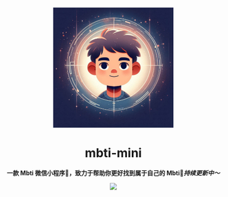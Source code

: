 <p align="center">
    <a href="" target="_blank">
      <img src="./src/assets/images/MbtiBg.jpg" width="280" />
    </a>
</p>
<h1 align="center">mbti-mini</h1>
<p align="center"><strong>一款 Mbti 微信小程序🚀，致力于帮助你更好找到属于自己的 Mbti🌱<em>持续更新中～</em></strong></p>
<div align="center">
    <a href="https://github.com/Shingbb/mbti-test-mini"><img src="https://img.shields.io/badge/github-项目地址-yellow.svg?style=plasticr"></a>

</div>
